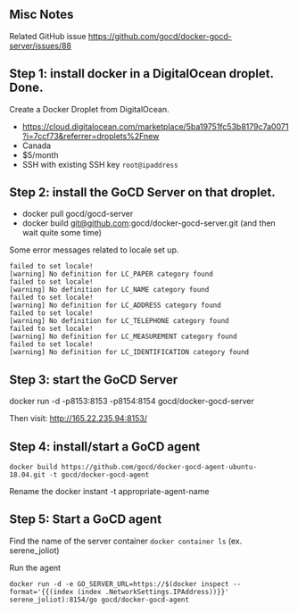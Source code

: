
## Misc Notes

Related GitHub issue https://github.com/gocd/docker-gocd-server/issues/88

## Step 1: install docker in a DigitalOcean droplet. Done.

Create a Docker Droplet from DigitalOcean.

* https://cloud.digitalocean.com/marketplace/5ba19751fc53b8179c7a0071?i=7ccf73&referrer=droplets%2Fnew
* Canada
* $5/month
* SSH with existing SSH key `root@ipaddress`

## Step 2: install the GoCD Server on that droplet.

* docker pull gocd/gocd-server
* docker build git@github.com:gocd/docker-gocd-server.git (and then wait quite some time)

Some error messages related to locale set up.

```
failed to set locale!                                                
[warning] No definition for LC_PAPER category found                  
failed to set locale!                                                
[warning] No definition for LC_NAME category found                   
failed to set locale!                                                
[warning] No definition for LC_ADDRESS category found                
failed to set locale!                                                
[warning] No definition for LC_TELEPHONE category found              
failed to set locale!                                                
[warning] No definition for LC_MEASUREMENT category found            
failed to set locale!                                                
[warning] No definition for LC_IDENTIFICATION category found         
```

## Step 3: start the GoCD Server

docker run -d -p8153:8153 -p8154:8154 gocd/docker-gocd-server

Then visit: http://165.22.235.94:8153/

## Step 4: install/start a GoCD agent

```
docker build https://github.com/gocd/docker-gocd-agent-ubuntu-18.04.git -t gocd/docker-gocd-agent
```

Rename the docker instant -t appropriate-agent-name 

## Step 5:  Start a GoCD agent

Find the name of the server container
`docker container ls` (ex. serene_joliot)

Run the agent
```
docker run -d -e GO_SERVER_URL=https://$(docker inspect --format='{{(index (index .NetworkSettings.IPAddress))}}' serene_joliot):8154/go gocd/docker-gocd-agent
```
